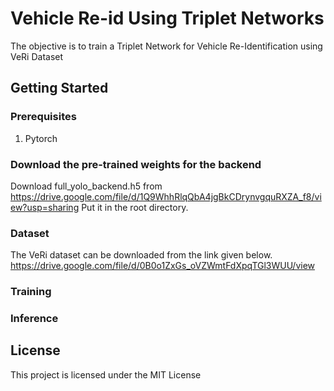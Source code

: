 # Vehicle Re-id Using Triplet Networks
The objective is to train a Triplet Network for Vehicle Re-Identification using VeRi Dataset

## Getting Started
### Prerequisites
1. Pytorch

### Download the pre-trained weights for the backend
Download full_yolo_backend.h5 from https://drive.google.com/file/d/1Q9WhhRlqQbA4jgBkCDrynvgquRXZA_f8/view?usp=sharing
Put it in the root directory.

### Dataset
The VeRi dataset can be downloaded from the link given below.
 https://drive.google.com/file/d/0B0o1ZxGs_oVZWmtFdXpqTGl3WUU/view
 
### Training


### Inference

## License
This project is licensed under the MIT License 
